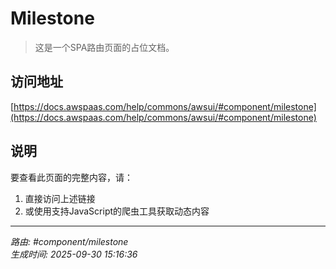 # Milestone

> 这是一个SPA路由页面的占位文档。

## 访问地址

[https://docs.awspaas.com/help/commons/awsui/#component/milestone](https://docs.awspaas.com/help/commons/awsui/#component/milestone)

## 说明

要查看此页面的完整内容，请：

1. 直接访问上述链接
2. 或使用支持JavaScript的爬虫工具获取动态内容

---

*路由: #component/milestone*  
*生成时间: 2025-09-30 15:16:36*
